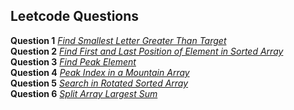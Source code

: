 ## Leetcode Questions

**Question 1** *[Find Smallest Letter Greater Than Target](https://leetcode.com/submissions/detail/911434758/)* <br />
**Question 2** *[Find First and Last Position of Element in Sorted Array](https://leetcode.com/submissions/detail/911458177/)* <br />
**Question 3** *[Find Peak Element](https://leetcode.com/submissions/detail/911496228/)* <br />
**Question 4** *[Peak Index in a Mountain Array](https://leetcode.com/submissions/detail/911497891/)* <br />
**Question 5** *[Search in Rotated Sorted Array](https://leetcode.com/submissions/detail/911672723/)* <br />
**Question 6** *[Split Array Largest Sum](https://leetcode.com/submissions/detail/911970200/)* <br />
